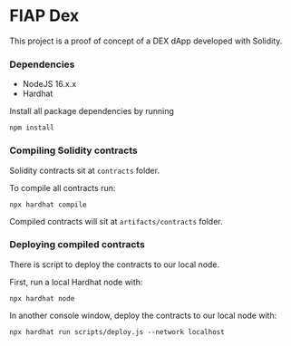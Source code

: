 # FIAP Dex

This project is a proof of concept of a DEX dApp developed with Solidity.


### Dependencies

- NodeJS 16.x.x
- Hardhat

Install all package dependencies by running

```
npm install
```

### Compiling Solidity contracts

Solidity contracts sit at `contracts` folder.

To compile all contracts run:

```
npx hardhat compile
```

Compiled contracts will sit at `artifacts/contracts` folder.

### Deploying compiled contracts

There is script to deploy the contracts to our local node.

First, run a local Hardhat node with:

```
npx hardhat node
```

In another console window, deploy the contracts to our local node with:

```
npx hardhat run scripts/deploy.js --network localhost
```
